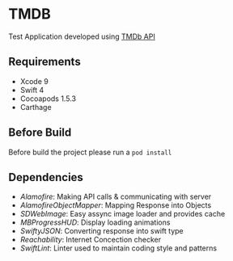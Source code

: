 # TMDB

Test Application developed using [TMDb API](https://developers.themoviedb.org)

## Requirements

 - Xcode 9
 - Swift 4
 - Cocoapods 1.5.3
 - Carthage

## Before Build

Before build the project please run a `pod install`

## Dependencies

 - *Alamofire*: Making API calls & communicating with server
 - *AlamofireObjectMapper*: Mapping Response into Objects
 - *SDWebImage*: Easy assync image loader and provides cache
 - *MBProgressHUD*: Display loading animations
 - *SwiftyJSON*: Converting response into swift type
 - *Reachability*: Internet Concection checker
 - *SwiftLint*: Linter used to maintain coding style and patterns
